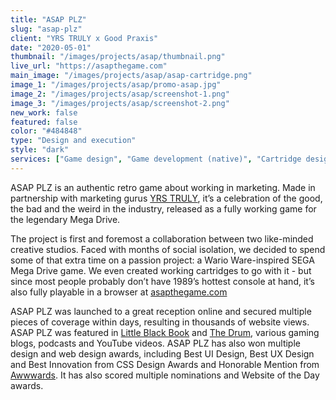 ```yaml
---
title: "ASAP PLZ"
slug: "asap-plz"
client: "YRS TRULY x Good Praxis"
date: "2020-05-01"
thumbnail: "/images/projects/asap/thumbnail.png"
live_url: "https://asapthegame.com"
main_image: "/images/projects/asap/asap-cartridge.png"
image_1: "/images/projects/asap/promo-asap.jpg"
image_2: "/images/projects/asap/screenshot-1.png"
image_3: "/images/projects/asap/screenshot-2.png"
new_work: false
featured: false
color: "#484848"
type: "Design and execution"
style: "dark"
services: ["Game design", "Game development (native)", "Cartridge design", "Art direction", "Campaign direction", "Music composition"]
---
```

ASAP PLZ is an authentic retro game about working in marketing. Made in
partnership with marketing gurus [YRS TRULY](https://yrstruly.uk/), it’s a
celebration of the good, the bad and the weird in the industry, released as a
fully working game for the legendary Mega Drive.

The project is first and foremost a collaboration between two like-minded
creative studios. Faced with months of social isolation, we decided to spend
some of that extra time on a passion project: a Wario Ware-inspired SEGA Mega
Drive game. We even created working cartridges to go with it - but since most
people probably don’t have 1989’s hottest console at hand, it’s also fully
playable in a browser at [asapthegame.com](https://asapthegame.com)

ASAP PLZ was launched to a great reception online and secured multiple pieces of
coverage within days, resulting in thousands of website views. ASAP PLZ was
featured in [Little Black
Book](https://www.lbbonline.com/news/get-your-office-fix-whilst-working-from-home-with-asap-plz)
and [The
Drum](https://www.thedrum.com/opinion/2020/05/20/asap-plz-retro-game-about-working-marketing),
various gaming blogs, podcasts and YouTube videos. ASAP PLZ has also won
multiple design and web design awards, including Best UI Design, Best UX Design
and Best Innovation from CSS Design Awards and Honorable Mention from
[Awwwards](https://www.awwwards.com/sites/asap-plz-retro-office-game). It has
also scored multiple nominations and Website of the Day awards.

